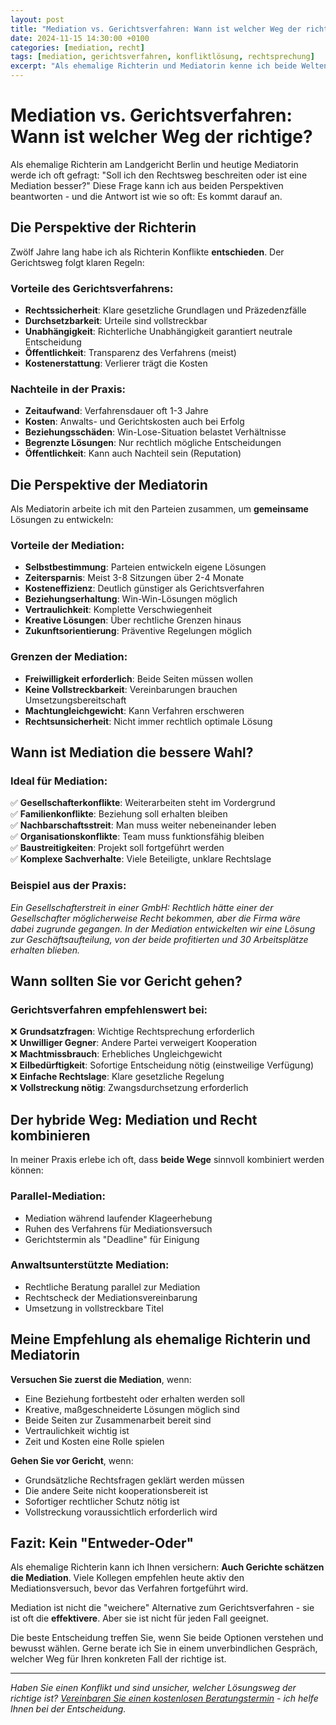 ```yaml
---
layout: post
title: "Mediation vs. Gerichtsverfahren: Wann ist welcher Weg der richtige?"
date: 2024-11-15 14:30:00 +0100
categories: [mediation, recht]
tags: [mediation, gerichtsverfahren, konfliktlösung, rechtsprechung]
excerpt: "Als ehemalige Richterin und Mediatorin kenne ich beide Welten. Hier erkläre ich, wann Mediation die bessere Alternative zum Gerichtsverfahren ist und wann nicht."
---
```


# Mediation vs. Gerichtsverfahren: Wann ist welcher Weg der richtige?

Als ehemalige Richterin am Landgericht Berlin und heutige Mediatorin werde ich oft gefragt: "Soll ich den Rechtsweg beschreiten oder ist eine Mediation besser?" Diese Frage kann ich aus beiden Perspektiven beantworten - und die Antwort ist wie so oft: Es kommt darauf an.

## Die Perspektive der Richterin

Zwölf Jahre lang habe ich als Richterin Konflikte **entschieden**. Der Gerichtsweg folgt klaren Regeln:

### Vorteile des Gerichtsverfahrens:
- **Rechtssicherheit**: Klare gesetzliche Grundlagen und Präzedenzfälle
- **Durchsetzbarkeit**: Urteile sind vollstreckbar
- **Unabhängigkeit**: Richterliche Unabhängigkeit garantiert neutrale Entscheidung
- **Öffentlichkeit**: Transparenz des Verfahrens (meist)
- **Kostenerstattung**: Verlierer trägt die Kosten

### Nachteile in der Praxis:
- **Zeitaufwand**: Verfahrensdauer oft 1-3 Jahre
- **Kosten**: Anwalts- und Gerichtskosten auch bei Erfolg
- **Beziehungsschäden**: Win-Lose-Situation belastet Verhältnisse
- **Begrenzte Lösungen**: Nur rechtlich mögliche Entscheidungen
- **Öffentlichkeit**: Kann auch Nachteil sein (Reputation)

## Die Perspektive der Mediatorin

Als Mediatorin arbeite ich mit den Parteien zusammen, um **gemeinsame** Lösungen zu entwickeln:

### Vorteile der Mediation:
- **Selbstbestimmung**: Parteien entwickeln eigene Lösungen
- **Zeitersparnis**: Meist 3-8 Sitzungen über 2-4 Monate
- **Kosteneffizienz**: Deutlich günstiger als Gerichtsverfahren
- **Beziehungserhaltung**: Win-Win-Lösungen möglich
- **Vertraulichkeit**: Komplette Verschwiegenheit
- **Kreative Lösungen**: Über rechtliche Grenzen hinaus
- **Zukunftsorientierung**: Präventive Regelungen möglich

### Grenzen der Mediation:
- **Freiwilligkeit erforderlich**: Beide Seiten müssen wollen
- **Keine Vollstreckbarkeit**: Vereinbarungen brauchen Umsetzungsbereitschaft
- **Machtungleichgewicht**: Kann Verfahren erschweren
- **Rechtsunsicherheit**: Nicht immer rechtlich optimale Lösung

## Wann ist Mediation die bessere Wahl?

### Ideal für Mediation:
✅ **Gesellschafterkonflikte**: Weiterarbeiten steht im Vordergrund  
✅ **Familienkonflikte**: Beziehung soll erhalten bleiben  
✅ **Nachbarschaftsstreit**: Man muss weiter nebeneinander leben  
✅ **Organisationskonflikte**: Team muss funktionsfähig bleiben  
✅ **Baustreitigkeiten**: Projekt soll fortgeführt werden  
✅ **Komplexe Sachverhalte**: Viele Beteiligte, unklare Rechtslage

### Beispiel aus der Praxis:
*Ein Gesellschafterstreit in einer GmbH: Rechtlich hätte einer der Gesellschafter möglicherweise Recht bekommen, aber die Firma wäre dabei zugrunde gegangen. In der Mediation entwickelten wir eine Lösung zur Geschäftsaufteilung, von der beide profitierten und 30 Arbeitsplätze erhalten blieben.*

## Wann sollten Sie vor Gericht gehen?

### Gerichtsverfahren empfehlenswert bei:
❌ **Grundsatzfragen**: Wichtige Rechtsprechung erforderlich  
❌ **Unwilliger Gegner**: Andere Partei verweigert Kooperation  
❌ **Machtmissbrauch**: Erhebliches Ungleichgewicht  
❌ **Eilbedürftigkeit**: Sofortige Entscheidung nötig (einstweilige Verfügung)  
❌ **Einfache Rechtslage**: Klare gesetzliche Regelung  
❌ **Vollstreckung nötig**: Zwangsdurchsetzung erforderlich

## Der hybride Weg: Mediation und Recht kombinieren

In meiner Praxis erlebe ich oft, dass **beide Wege** sinnvoll kombiniert werden können:

### Parallel-Mediation:
- Mediation während laufender Klageerhebung
- Ruhen des Verfahrens für Mediationsversuch
- Gerichtstermin als "Deadline" für Einigung

### Anwaltsunterstützte Mediation:
- Rechtliche Beratung parallel zur Mediation
- Rechtscheck der Mediationsvereinbarung
- Umsetzung in vollstreckbare Titel

## Meine Empfehlung als ehemalige Richterin und Mediatorin

**Versuchen Sie zuerst die Mediation**, wenn:
- Eine Beziehung fortbesteht oder erhalten werden soll
- Kreative, maßgeschneiderte Lösungen möglich sind
- Beide Seiten zur Zusammenarbeit bereit sind
- Vertraulichkeit wichtig ist
- Zeit und Kosten eine Rolle spielen

**Gehen Sie vor Gericht**, wenn:
- Grundsätzliche Rechtsfragen geklärt werden müssen
- Die andere Seite nicht kooperationsbereit ist
- Sofortiger rechtlicher Schutz nötig ist
- Vollstreckung voraussichtlich erforderlich wird

## Fazit: Kein "Entweder-Oder"

Als ehemalige Richterin kann ich Ihnen versichern: **Auch Gerichte schätzen die Mediation**. Viele Kollegen empfehlen heute aktiv den Mediationsversuch, bevor das Verfahren fortgeführt wird.

Mediation ist nicht die "weichere" Alternative zum Gerichtsverfahren - sie ist oft die **effektivere**. Aber sie ist nicht für jeden Fall geeignet.

Die beste Entscheidung treffen Sie, wenn Sie beide Optionen verstehen und bewusst wählen. Gerne berate ich Sie in einem unverbindlichen Gespräch, welcher Weg für Ihren konkreten Fall der richtige ist.

---

*Haben Sie einen Konflikt und sind unsicher, welcher Lösungsweg der richtige ist? [Vereinbaren Sie einen kostenlosen Beratungstermin](/contact) - ich helfe Ihnen bei der Entscheidung.*